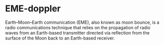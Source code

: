 # EME-doppler
Earth–Moon–Earth communication (EME), also known as moon bounce, is a radio communications technique that relies on the propagation of radio waves from an Earth-based transmitter directed via reflection from the surface of the Moon back to an Earth-based receiver.

